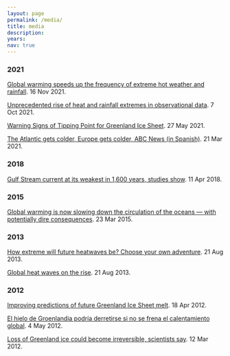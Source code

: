 ```yaml
---
layout: page
permalink: /media/
title: media
description: 
years:
nav: true
---
```


<h3 id="2021">2021</h3>

<a href="https://phys.org/news/2021-11-global-frequency-extreme-hot-weather.html" target="_blank">Global warming speeds up the frequency of extreme hot weather and rainfall</a>. 16 Nov 2021.

<a href="https://www.sciencedaily.com/releases/2021/10/211007122218.htm" target="_blank">Unprecedented rise of heat and rainfall extremes in observational data</a>. 7 Oct 2021.

<a href="https://physics.aps.org/articles/v14/80" target="_blank">Warning Signs of Tipping Point for Greenland Ice Sheet</a>. 27 May 2021. 

<a href="https://www.abc.es/sociedad/abci-cambios-corriente-golfo-amenazan-clima-europeo-202103210046_noticia.html" target="_blank">The Atlantic gets colder, Europe gets colder, ABC News (in Spanish)</a>. 21 Mar 2021.

<h3 id="2018">2018</h3>

<a href="https://www.theguardian.com/environment/2018/apr/11/critical-gulf-stream-current-weakest-for-1600-years-research-finds" target="_blank">Gulf Stream current at its weakest in 1,600 years, studies show</a>. 11 Apr 2018.

<h3 id="2015">2015</h3>

<a href="https://www.washingtonpost.com/news/energy-environment/wp/2015/03/23/global-warming-is-now-slowing-down-the-circulation-of-the-oceans-with-potentially-dire-consequences/" target="_blank">Global warming is now slowing down the circulation of the oceans — with potentially dire consequences</a>. 23 Mar 2015.

<h3 id="2013">2013</h3>

<a href="https://www.theguardian.com/environment/climate-consensus-97-per-cent/2013/aug/21/climate-change-extreme-heat" target="_blank">How extreme will future heatwaves be? Choose your own adventure</a>. 21 Aug 2013.

<a href="https://www.nature.com/articles/500380a" target="_blank">Global heat waves on the rise</a>. 21 Aug 2013.

<h3 id="2012">2012</h3>

<a href="http://www.sciencepoles.org/interview/improving-predictions-of-future-greenland-ice-sheet-melt">Improving predictions of future Greenland Ice Sheet melt</a>. 18 Apr 2012.

<a href="https://www.ucm.es/tribunacomplutense/69/art1109.php">El hielo de Groenlandia podría derretirse si no se frena el calentamiento global</a>. 4 May 2012. 

<a href="https://latimesblogs.latimes.com/world_now/2012/03/greenland-ice-sheet-global-warming.html" target="_blank">Loss of Greenland ice could become irreversible, scientists say</a>. 12 Mar 2012.
